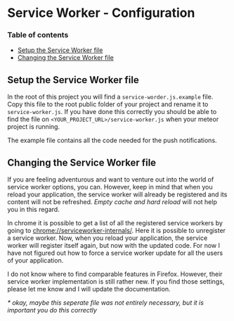 
Service Worker - Configuration
===============

### Table of contents ###
* [Setup the Service Worker file](#Setup-the-service-worker-file)
* [Changing the Service Worker file](#Changing-the-service-worker-file)


Setup the Service Worker file
------------
In the root of this project you will find a `service-worder.js.example` file. Copy this file to the root public folder
of your project and rename it to `service-worker.js`. If you have done this correctly you should be able to find the 
file on `<YOUR_PROJECT_URL>/service-worker.js` when your meteor project is running. 

The example file contains all the code needed for the push notifications.

Changing the Service Worker file
------------
If you are feeling adventurous and want to venture out into the world of service worker options, you can. However, keep
in mind that when you reload your application, the service worker will already be registered and its content will not be
refreshed. _Empty cache and hard reload_ will not help you in this regard. 

In chrome it is possible to get a list of all the registered service workers by going to 
[chrome://serviceworker-internals/](chrome://serviceworker-internals/). Here it is possible to unregister a service 
worker. Now, when you reload your application, the service worker will register itself again, but now with the updated
code.
For now I have not figured out how to force a service worker update for all the users of your application.

I do not know where to find comparable features in Firefox. However, their service worker implementation is still
rather new. If you find those settings, please let me know and I will update the documentation.

_\* okay, maybe this seperate file was not entirely necessary, but it is important you do this correctly_
